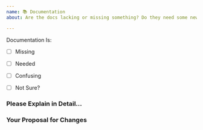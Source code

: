 ```yaml
---
name: 📚 Documentation
about: Are the docs lacking or missing something? Do they need some new 🔥 hotness? Tell us here.

---
```


<!--
  Issues are so 🔥

  If you remove or skip this template, you'll make the 🐼 sad and the mighty god
  of Github will appear and pile-drive the close button from a great height
  while making animal noises.

  👉🏽 Need support, advice, or help? Don't open an issue!
  Head to StackOverflow or https://gitter.im/webpack/webpack.
-->

Documentation Is:

<!-- Please place an x (no spaces!) in all [ ] that apply -->

- [ ] Missing
- [ ] Needed
- [ ] Confusing
- [ ] Not Sure?


### Please Explain in Detail...


### Your Proposal for Changes
